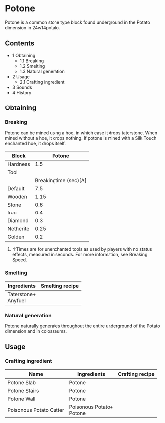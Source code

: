 # Potone
Potone is a common stone type block found underground in the Potato dimension in 24w14potato.

## Contents
- 1 Obtaining
	- 1.1 Breaking
	- 1.2 Smelting
	- 1.3 Natural generation
- 2 Usage
	- 2.1 Crafting ingredient
- 3 Sounds
- 4 History

## Obtaining
### Breaking
Potone can be mined using a hoe, in which case it drops taterstone. When mined without a hoe, it drops nothing. If potone is mined with a Silk Touch enchanted hoe, it drops itself.

| Block     | Potone                |
|-----------|-----------------------|
| Hardness  | 1.5                   |
| Tool      |                       |
|           | Breakingtime (sec)[A] |
| Default   | 7.5                   |
| Wooden    | 1.15                  |
| Stone     | 0.6                   |
| Iron      | 0.4                   |
| Diamond   | 0.3                   |
| Netherite | 0.25                  |
| Golden    | 0.2                   |

1. ↑Times are for unenchanted tools as used by players with no status effects, measured in seconds. For more information, see Breaking Speed.

### Smelting
| Ingredients             | Smelting recipe |
|-------------------------|-----------------|
| Taterstone+<br/>Anyfuel |                 |

### Natural generation
Potone naturally generates throughout the entire underground of the Potato dimension and in colosseums.

## Usage
### Crafting ingredient
| Name                    | Ingredients                  | Crafting recipe |
|-------------------------|------------------------------|-----------------|
| Potone Slab             | Potone                       |                 |
| Potone Stairs           | Potone                       |                 |
| Potone Wall             | Potone                       |                 |
| Poisonous Potato Cutter | Poisonous Potato+<br/>Potone |                 |

